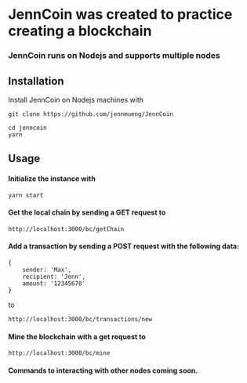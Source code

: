 # JennCoin was created to practice creating a blockchain

### JennCoin runs on Nodejs and supports multiple nodes

## Installation
Install JennCoin on Nodejs machines with
```
git clone https://github.com/jennmueng/JennCoin
```

```
cd jenncoin
yarn
```



## Usage

#### Initialize the instance with

```
yarn start
```

#### Get the local chain by sending a GET request to

```
http://localhost:3000/bc/getChain
```

#### Add a transaction by sending a POST request with the following data:
```
{
    sender: 'Max',
    recipient: 'Jenn',
    amount: '12345678'
}
```
to
```
http://localhost:3000/bc/transactions/new
```

#### Mine the blockchain with a get request to
```
http://localhost:3000/bc/mine
```

#### Commands to interacting with other nodes coming soon.